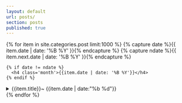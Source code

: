 ```yaml
---
layout: default
url: posts/
section: posts
published: true
---
```


<div class='listing col6 pad4h margin3'>
  {% for item in site.categories.post limit:1000 %}
    {% capture date %}{{ item.date | date: '%B %Y' }}{% endcapture %}
    {% capture ndate %}{{ item.next.date | date: '%B %Y' }}{% endcapture %}

    {% if date != ndate %}
      <h4 class='month'>{{item.date | date: '%B %Y'}}</h4>
    {% endif %}
  <details>
    <summary>
      <!-- <a class='item' href='{{site.baseurl}}{{item.url}}'>-->{{item.title}}<!-- <span class='date'> -->&#126; {{item.date | date:"%b %d"}}
      <!-- </span></a> -->
    </summary>
    {{ item }}
  </details>
  {% endfor %}
</div>
